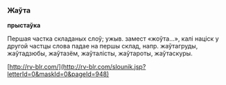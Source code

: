 ### Жаўта
**прыстаўка**

Першая частка складаных слоў; ужыв. замест «жоўта...», калі націск у другой частцы слова падае на першы склад, напр. жаўтагруды, жаўтадзюбы, жаўтазём, жаўталісты, жаўтароты, жаўтаскуры.

<a rel="author">[http://rv-blr.com/](http://rv-blr.com/slounik.jsp?letterId=0&maskId=0&pageId=948)</a>
